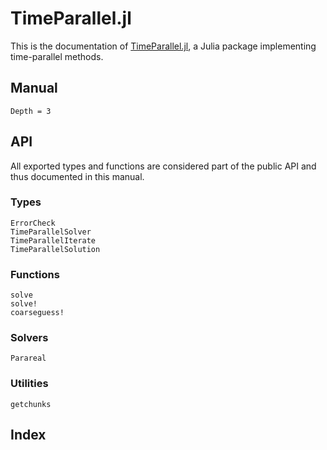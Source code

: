 # TimeParallel.jl

This is the documentation of [TimeParallel.jl](https://github.com/giancarloantonucci/TimeParallel.jl), a Julia package implementing time-parallel methods.

## Manual

```@contents
Depth = 3
```

## API

All exported types and functions are considered part of the public API and thus documented in this manual.

### Types

```@docs
ErrorCheck
TimeParallelSolver
TimeParallelIterate
TimeParallelSolution
```

### Functions

```@docs
solve
solve!
coarseguess!
```

### Solvers

```@docs
Parareal
```

### Utilities

```@docs
getchunks
```

## Index

```@index
```
